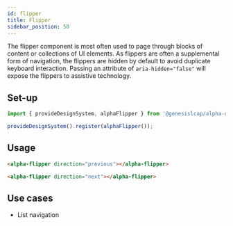 ```yaml
---
id: flipper
title: Flipper
sidebar_position: 50
---
```


The flipper component is most often used to page through blocks of content or collections of UI elements. As flippers are often a supplemental form of navigation, the flippers are hidden by default to avoid duplicate keyboard interaction. Passing an attribute of `aria-hidden="false"` will expose the flippers to assistive technology.

## Set-up

```ts
import { provideDesignSystem, alphaFlipper } from '@genesislcap/alpha-design-system';

provideDesignSystem().register(alphaFlipper());
```

## Usage

```html live
<alpha-flipper direction="previous"></alpha-flipper>
```

```html live
<alpha-flipper direction="next"></alpha-flipper>
```

## Use cases

* List navigation